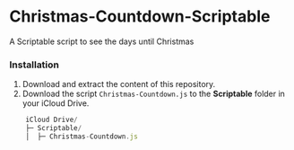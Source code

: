 # Christmas-Countdown-Scriptable

A Scriptable script to see the days until Christmas

### Installation 

1. Download and extract the content of this repository.
1. Download the script `Christmas-Countdown.js` to the **Scriptable** folder in your iCloud Drive.

```javascript
    iCloud Drive/
    ├─ Scriptable/
    │  ├─ Christmas-Countdown.js
```
